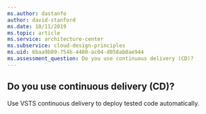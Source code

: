 ```yaml
---
ms.author: dastanfo
author: david-stanford
ms.date: 10/11/2019
ms.topic: article
ms.service: architecture-center
ms.subservice: cloud-design-principles
ms.uid: 6baa9b09-754b-4480-ac04-d058ab8ae944
ms.assessment_question: Do you use continuous delivery (CD)?
---
```

## Do you use continuous delivery (CD)?

Use VSTS continuous delivery to deploy tested code automatically.

